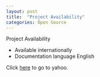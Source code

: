 ```yaml
---
layout: post
title:  "Project Availability"
categories: Open Source
---
```

Project Availability
- Available internationally 
- Documentation language English


 Click <a href="https://www.devops.engineering/">here</a> to go to yahoo.
